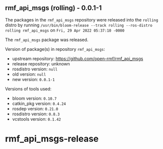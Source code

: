 ## rmf_api_msgs (rolling) - 0.0.1-1

The packages in the `rmf_api_msgs` repository were released into the `rolling` distro by running `/usr/bin/bloom-release --track rolling --ros-distro rolling rmf_api_msgs` on `Fri, 29 Apr 2022 05:37:10 -0000`

The `rmf_api_msgs` package was released.

Version of package(s) in repository `rmf_api_msgs`:

- upstream repository: https://github.com/open-rmf/rmf_api_msgs
- release repository: unknown
- rosdistro version: `null`
- old version: `null`
- new version: `0.0.1-1`

Versions of tools used:

- bloom version: `0.10.7`
- catkin_pkg version: `0.4.24`
- rosdep version: `0.21.0`
- rosdistro version: `0.8.3`
- vcstools version: `0.1.42`


# rmf_api_msgs-release
